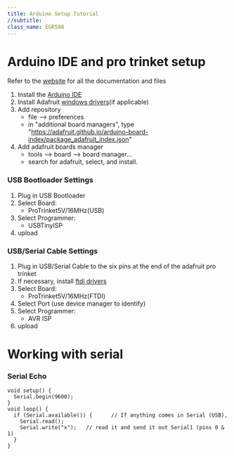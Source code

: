 ```yaml
---
title: Arduino Setup Tutorial
//subtitle:
class_name: EGR598
---
```


# Arduino IDE and pro trinket setup

Refer to the [website](https://www.adafruit.com/product/2000) for all the documentation and files


1. Install the [Arduino IDE](https://www.arduino.cc/)
1. Install Adafruit [windows drivers](https://learn.adafruit.com/adafruit-arduino-ide-setup/windows-setup)(if applicable)
1. Add repository
    * file --> preferences
    * in "additional board managers", type "https://adafruit.github.io/arduino-board-index/package_adafruit_index.json"
1. Add adafruit boards manager
    * tools --> board --> board manager...
    * search for adafruit, select, and install.

### USB Bootloader Settings

1. Plug in USB Bootloader
1. Select Board:
    * ProTrinket5V/16MHz(USB)
1. Select Programmer:
    * USBTinyISP
1. upload

### USB/Serial Cable Settings

1. Plug in USB/Serial Cable to the six pins at the end of the adafruit pro trinket
1. If necessary, install [ftdi drivers](http://www.ftdichip.com/Drivers/VCP.htm)
1. Select Board:
    * ProTrinket5V/16MHz(FTDI)
1. Select Port (use device manager to identify)
1. Select Programmer:
    * AVR ISP
1. upload

<!--## Getting an arduino working with an RC Servo Motor
```{C}
asdf
```
-->

# Working with serial

### Serial Echo

```{C}
void setup() {
  Serial.begin(9600);
}
void loop() {
  if (Serial.available()) {      // If anything comes in Serial (USB),
    Serial.read();
    Serial.write("x");   // read it and send it out Serial1 (pins 0 & 1)
  }
}
```
